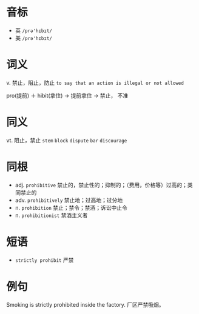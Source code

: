 # 音标

- 英 `/prə'hɪbɪt/`
- 美 `/prə'hɪbɪt/`

# 词义

v. 禁止，阻止，防止
`to say that an action is illegal or not allowed`



pro(提前) ＋ hibit(拿住) → 提前拿住 → 禁止， 不准

# 同义

vt. 阻止，禁止
`stem` `block` `dispute` `bar` `discourage`

# 同根

- adj. `prohibitive` 禁止的，禁止性的；抑制的；（费用，价格等）过高的；类同禁止的
- adv. `prohibitively` 禁止地；过高地；过分地
- n. `prohibition` 禁止；禁令；禁酒；诉讼中止令
- n. `prohibitionist` 禁酒主义者

# 短语

- `strictly prohibit` 严禁

# 例句

Smoking is strictly prohibited inside the factory.
厂区严禁吸烟。



